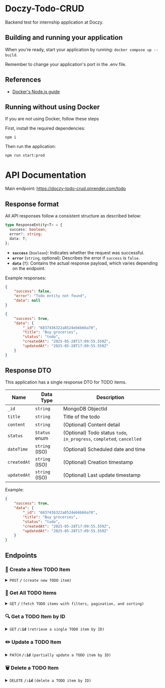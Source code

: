 # Doczy-Todo-CRUD

Backend test for internship application at Doczy.

## Building and running your application

When you're ready, start your application by running:
`docker compose up --build`.

Remember to change your application's port in the .env file.

## References

- [Docker's Node.js guide](https://docs.docker.com/language/nodejs/)

## Running without using Docker

If you are not using Docker, follow these steps

First, install the required dependencies:

`npm i`

Then run the application:

`npm run start:prod`

# API Documentation

Main endpoint: https://doczy-todo-crud.onrender.com/todo

## Response format

All API responses follow a consistent structure as described below:

```ts
type ResponseEntity<T> = {
  success: boolean;
  error?: string;
  data: T;
};
```

- **`success`** (`boolean`): Indicates whether the request was successful.
- **`error`** (`string`, optional): Describes the error if `success` is `false`.
- **`data`** (`T`): Contains the actual response payload, which varies depending on the endpoint.

Example responses:

```json
{
    "success": false,
    "error": "Todo entity not found",
    "data": null
}
```

```json
{
    "success": true,
    "data": {
        "_id": "6837436322a8524eb6b66a70",
        "title": "Buy groceries",
        "status": "todo",
        "createdAt": "2025-05-28T17:09:55.559Z",
        "updatedAt": "2025-05-28T17:09:55.559Z"
    }
}
```

## Response DTO

This application has a single response DTO for TODO items.

| Name       | Data Type        | Description              |
|------------|------------------|--------------------------|
| `_id`      | `string`         | MongoDB ObjectId         |
| `title`    | `string`         | Title of the todo        |
| `content`  | `string`         | (Optional) Content detail |
| `status`   | `Status` enum    | (Optional) Todo status `todo`, `in_progress`, `completed`, `cancelled`   |
| `dateTime` | `string` (ISO)   | (Optional) Scheduled date and time |
| `createdAt`| `string` (ISO)   | (Optional) Creation timestamp |
| `updatedAt`| `string` (ISO)   | (Optional) Last update timestamp |


Example:

```json
{
    "success": true,
    "data": {
        "_id": "6837436322a8524eb6b66a70",
        "title": "Buy groceries",
        "status": "todo",
        "createdAt": "2025-05-28T17:09:55.559Z",
        "updatedAt": "2025-05-28T17:09:55.559Z"
    }
}
```

## Endpoints

### 📌 Create a New TODO Item

<details>
<summary><code>POST</code> <code><b>/</b></code> <code>(create new TODO item)</code></summary>

#### 🔸 Request Body

Send a JSON object with the following fields:

| Name       | Type     | Required | Description                       |
|------------|----------|----------|-----------------------------------|
| `title`    | `string` | Yes      | Title of the TODO item            |
| `content`  | `string` | No       | Optional content/details          |
| `status`   | `Status` | No       | Optional status (`todo`, `in_progress`, `completed`, `cancelled`) |
| `dateTime` | `string` (ISO) | No  | Optional ISO 8601 datetime string |

Example:
```json
{
  "title": "Buy groceries",
  "content": "Milk, bread, eggs",
  "status": "todo",
  "dateTime": "2025-06-01T10:00:00.000Z"
}
```

</details>

### 📄 Get All TODO Items

<details>
<summary><code>GET</code> <code><b>/</b></code> <code>(fetch TODO items with filters, pagination, and sorting)</code></summary>

#### 🔸 Query Parameters

| Name         | Type                       | Required | Description                                    |
|--------------|----------------------------|----------|------------------------------------------------|
| `title`      | `string`                   | No       | Filter by exact title                          |
| `content`    | `string`                   | No       | Filter by content                              |
| `status`     | `todo` &#124; `in_progress` &#124; `completed` &#124; `cancelled` | No | Filter by TODO status                          |
| `dateTime`   | `string` (ISO 8601)        | No       | Filter by exact datetime                       |
| `skip`       | `number`                   | No       | Number of items to skip (for pagination), default: `0` |
| `limit`      | `number`                   | No       | Max number of items to return, default: `10`   |
| `sortBy`     | `title` &#124; `dateTime` &#124; `_id` | No | Field to sort by, default: `_id`               |
| `sortOrder`  | `asc` &#124; `desc`        | No       | Sorting order, default: `desc`                 |
</details>

### 🔍 Get a TODO Item by ID

<details>
<summary><code>GET</code> <code><b>/:id</b></code> <code>(retrieve a single TODO item by ID)</code></summary>

#### 🔸 Path Parameter

| Name  | Type     | Required | Description                  |
|-------|----------|----------|------------------------------|
| `id`  | `string` | Yes      | MongoDB ObjectId of the TODO item |
</details>

### ✏️ Update a TODO Item

<details>
<summary><code>PATCH</code> <code><b>/:id</b></code> <code>(partially update a TODO item by ID)</code></summary>

#### 🔸 Path Parameter

| Name  | Type     | Required | Description                  |
|-------|----------|----------|------------------------------|
| `id`  | `string` | Yes      | MongoDB ObjectId of the TODO item |

#### 🔸 Request Body (Partial)

You may include **any subset** of the fields below to update:

| Name       | Type     | Description                       |
|------------|----------|-----------------------------------|
| `title`    | `string` | Title of the TODO item            |
| `content`  | `string` | Optional content/details          |
| `status`   | `todo` &#124; `in_progress` &#124; `completed` &#124; `cancelled` | Status of the TODO item |
| `dateTime` | `string` (ISO 8601) | Scheduled date and time |

Example:

```json
{
    "title": "Buy me flower",
    "status": "completed"
}
```

</details>

### 🗑️ Delete a TODO Item

<details>
<summary><code>DELETE</code> <code><b>/:id</b></code> <code>(delete a TODO item by ID)</code></summary>

#### 🔸 Path Parameter

| Name  | Type     | Required | Description                  |
|-------|----------|----------|------------------------------|
| `id`  | `string` | Yes      | MongoDB ObjectId of the TODO item |

</details>
